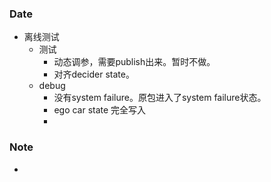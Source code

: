 ### Date
- 离线测试
	- 测试
		- 动态调参，需要publish出来。暂时不做。
		- 对齐decider state。
	- debug
		- 没有system failure。原包进入了system failure状态。
		- ego car state 完全写入
		- 

### Note
- 